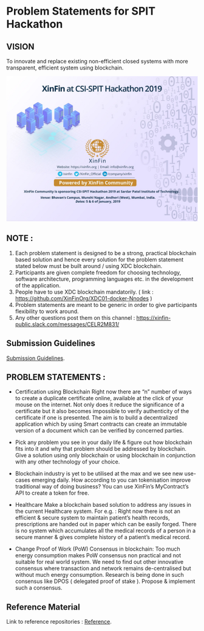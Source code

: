 # Problem Statements for SPIT Hackathon

## VISION
To innovate and replace existing non-efficient closed systems with more transparent, efficient system using blockchain.

<img src="../metaData/SPIT_banner.jpeg" alt="XinFin as technical sponsor at SPIT Hackathon">


## NOTE :
1. Each problem statement is designed to be a strong, practical blockchain based solution and hence every solution for the problem statement stated below must be built around / using XDC blockchain.
2. Participants are given complete freedom for choosing technology, software architecture, programming languages etc. in the development of the application.
3. People have to use XDC blockchain mandatorily. ( link : https://github.com/XinFinOrg/XDC01-docker-Nnodes )
4. Problem statements are meant to be generic in order to give participants flexibility to work around.
5. Any other questions post them on this channel : https://xinfin-public.slack.com/messages/CELR2M831/

## Submission Guidelines
 [Submission Guidelines](../SubmissionGuide).

## PROBLEM STATEMENTS :

* Certification using Blockchain
Right now there are “n” number of ways to create a duplicate certificate online, available at the click of your mouse on the internet. Not only does it reduce the significance of a certificate but it also becomes impossible to verify authenticity of the certificate if one is presented.
The aim is to build a decentralized application which by using Smart contracts can create an immutable version of a document which can be verified by concerned parties.


* Pick any problem you see in your daily life & figure out how blockchain fits into it and why that problem should be addressed by blockchain. Give a solution using only blockchain or using blockchain in conjunction with any other technology of your choice.


* Blockchain industry is yet to be utilised at the max and we see new use-cases emerging daily. How according to you can tokenisation improve traditional way of doing business? You can use XinFin’s MyContract’s API to create a token for free.


* Healthcare
Make a blockchain based solution to address any issues in the current Healthcare system.
For e.g. : Right now there is not an efficient & secure system to maintain patient’s health records, prescriptions are handed out in paper which can be easily forged. There is no system which accumulates all the medical records of a person in a secure manner & gives complete history of a patient’s medical record.


* Change Proof of Work (PoW) Consensus in blockchain: Too much energy consumption makes PoW consensus non practical and not suitable for real world system. We need to find out other innovative consensus where transaction and network remains de-centralised but without much energy consumption. Research is being done in such consensus like DPOS ( delegated proof of stake ). Propose & implement such a consensus.

## Reference Material

Link to reference repositories : [Reference](../References).
